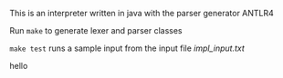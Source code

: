 This is an interpreter written in java with the parser generator ANTLR4

Run `make` to generate lexer and parser classes

`make test` runs a sample input from the input file _impl_input.txt_

hello